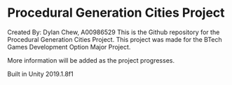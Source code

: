 # Procedural Generation Cities Project

Created By: Dylan Chew, A00986529
This is the Github repository for the Procedural Generation Cities Project. This project was made for the BTech Games Development Option Major Project. 

More information will be added as the project progresses.

Built in Unity 2019.1.8f1